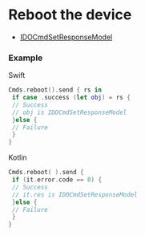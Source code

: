 # Reboot the device 
* [IDOCmdSetResponseModel](../model/IDOCmdSetResponseModel.md)



### Example 

Swift
```swift
Cmds.reboot().send { rs in
 if case .success (let obj) = rs {
 // Success
 // obj is IDOCmdSetResponseModel
 }else {
 // Failure
 }
}
```

Kotlin
```kotlin
Cmds.reboot( ).send { 
 if (it.error.code == 0) {
 // Success 
 // it.res is IDOCmdSetResponseModel
 }else {
 // Failure 
 }
}
```
